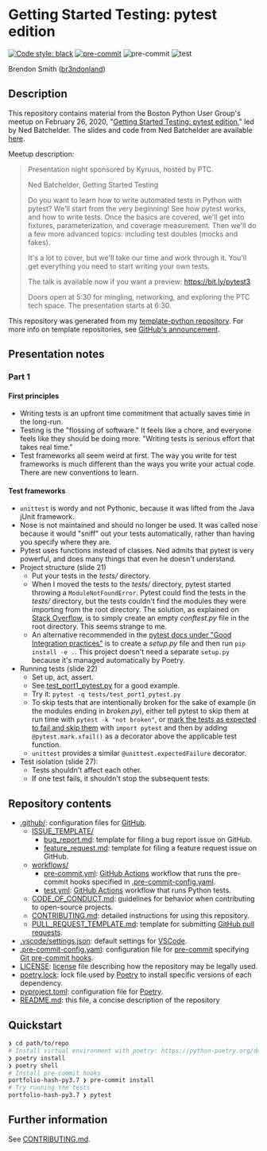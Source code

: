 # Getting Started Testing: pytest edition

[![Code style: black](https://img.shields.io/badge/code%20style-black-000000.svg)](https://github.com/psf/black)
[![pre-commit](https://img.shields.io/badge/pre--commit-enabled-brightgreen?logo=pre-commit&logoColor=white)](https://github.com/pre-commit/pre-commit)
![pre-commit](https://github.com/br3ndonland/test3/workflows/pre-commit/badge.svg)
![test](https://github.com/br3ndonland/test3/workflows/test/badge.svg)

Brendon Smith ([br3ndonland](https://github.com/br3ndonland/))

## Description

This repository contains material from the Boston Python User Group's meetup on February 26, 2020, "[Getting Started Testing: pytest edition](https://www.meetup.com/bostonpython/events/266720542/)," led by Ned Batchelder. The slides and code from Ned Batchelder are available [here](https://nedbatchelder.com/text/test3.html).

Meetup description:

> Presentation night sponsored by Kyruus, hosted by PTC.
>
> Ned Batchelder, Getting Started Testing
>
> Do you want to learn how to write automated tests in Python with pytest? We'll start from the very beginning! See how pytest works, and how to write tests. Once the basics are covered, we'll get into fixtures, parameterization, and coverage measurement. Then we'll do a few more advanced topics: including test doubles (mocks and fakes).
>
> It's a lot to cover, but we'll take our time and work through it. You'll get everything you need to start writing your own tests.
>
> The talk is available now if you want a preview: https://bit.ly/pytest3
>
> Doors open at 5:30 for mingling, networking, and exploring the PTC tech space. The presentation starts at 6:30.

This repository was generated from my [template-python repository](https://github.com/br3ndonland/template-python). For more info on template repositories, see [GitHub's announcement](https://github.blog/2019-06-06-generate-new-repositories-with-repository-templates/).

## Presentation notes

### Part 1

#### First principles

- Writing tests is an upfront time commitment that actually saves time in the long-run.
- Testing is the "flossing of software." It feels like a chore, and everyone feels like they should be doing more. "Writing tests is serious effort that takes real time."
- Test frameworks all seem weird at first. The way you write for test frameworks is much different than the ways you write your actual code. There are new conventions to learn.

#### Test frameworks

- `unittest` is wordy and not Pythonic, because it was lifted from the Java jUnit framework.
- Nose is not maintained and should no longer be used. It was called nose because it would "sniff" out your tests automatically, rather than having you specify where they are.
- Pytest uses functions instead of classes. Ned admits that pytest is very powerful, and does many things that even he doesn't understand.
- Project structure (slide 21)
  - Put your tests in the _tests/_ directory.
  - When I moved the tests to the _tests/_ directory, pytest started throwing a `ModuleNotFoundError`. Pytest could find the tests in the _tests/_ directory, but the tests couldn't find the modules they were importing from the root directory. The solution, as explained on [Stack Overflow](https://stackoverflow.com/questions/10253826), is to simply create an empty _conftest.py_ file in the root directory. This seems strange to me.
  - An alternative recommended in the [pytest docs under "Good Integration practices"](https://docs.pytest.org/en/latest/goodpractices.html) is to create a _setup.py_ file and then run `pip install -e .`. This project doesn't need a separate `setup.py` because it's managed automatically by Poetry.
- Running tests (slide 22)
  - Set up, act, assert.
  - See [test_port1_pytest.py](tests/test_port1_pytest.py) for a good example.
  - Try it: `pytest -q tests/test_port1_pytest.py`
  - To skip tests that are intentionally broken for the sake of example (in the modules ending in _broken.py_), either tell pytest to skip them at run time with `pytest -k "not broken"`, or [mark the tests as expected to fail and skip them](https://docs.pytest.org/en/latest/skipping.html) with `import pytest` and then by adding `@pytest.mark.xfail()` as a decorator above the applicable test function.
  - `unittest` provides a similar `@unittest.expectedFailure` decorator.
- Test isolation (slide 27):
  - Tests shouldn't affect each other.
  - If one test fails, it shouldn't stop the subsequent tests.

## Repository contents

- [.github/](.github): configuration files for [GitHub](https://github.com/).
  - [ISSUE_TEMPLATE/](.github/ISSUE_TEMPLATE)
    - [bug_report.md](.github/ISSUE_TEMPLATE/bug_report.md): template for filing a bug report issue on GitHub.
    - [feature_request.md](.github/ISSUE_TEMPLATE/feature_request.md): template for filing a feature request issue on GitHub.
  - [workflows/](.github/workflows)
    - [pre-commit.yml](.github/workflows/pre-commit.yml): [GitHub Actions](https://github.com/features/actions) workflow that runs the pre-commit hooks specified in [.pre-commit-config.yaml](.pre-commit-config.yaml).
    - [test.yml](.github/workflows/test.yml): [GitHub Actions](https://github.com/features/actions) workflow that runs Python tests.
  - [CODE_OF_CONDUCT.md](.github/CODE_OF_CONDUCT.md): guidelines for behavior when contributing to open-source projects.
  - [CONTRIBUTING.md](.github/CONTRIBUTING.md): detailed instructions for using this repository.
  - [PULL_REQUEST_TEMPLATE.md](.github/PULL_REQUEST_TEMPLATE.md): template for submitting [GitHub pull requests](.github/CONTRIBUTING.md).
- [.vscode/settings.json](.vscode/settings.json): default settings for [VSCode](https://code.visualstudio.com/).
- [.pre-commit-config.yaml](.pre-commit-config.yaml): configuration file for [pre-commit](https://pre-commit.com/) specifying [Git pre-commit hooks](https://www.git-scm.com/docs/githooks).
- [LICENSE](LICENSE): [license](https://choosealicense.com/) file describing how the repository may be legally used.
- [poetry.lock](poetry.lock): lock file used by [Poetry](https://python-poetry.org/) to install specific versions of each dependency.
- [pyproject.toml](pyproject.toml): configuration file for [Poetry](https://python-poetry.org/).
- [README.md](README.md): this file, a concise description of the repository

## Quickstart

```sh
❯ cd path/to/repo
# Install virtual environment with poetry: https://python-poetry.org/docs/
❯ poetry install
❯ poetry shell
# Install pre-commit hooks
portfolio-hash-py3.7 ❯ pre-commit install
# Try running the tests
portfolio-hash-py3.7 ❯ pytest
```

## Further information

See [CONTRIBUTING.md](.github/CONTRIBUTING.md).
